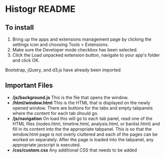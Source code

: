 <h1>Histogr README</h1>

<h2>To install</h2>

1. Bring up the apps and extensions management page by clicking the settings icon  and choosing Tools > Extensions.
2. Make sure the Developer mode checkbox has been selected.
3. Click the Load unpacked extension button, navigate to your app's folder and click OK.

Bootstrap, jQuery, and d3.js have already been imported

<h2>Important Files</h2>

<ul>
<li><b>/js/background.js</b> This is the file that opens the window.</li>
<li><b>/html/window.html</b> This is the HTML that is displayed on the newly opened window. There are buttons for the tabs and empty tabpanels where the content for each tab should go.</li>
<li><b>/js/navigation</b> On load this will go to each tab panel, read one of the HTML files (nodes.html, timeline.html, analysis.html, or banlist.html) and fill in its content into the the appropriate tabpanel. This is so that the window.html page is not overly cluttered and each of the pages can be worked on separately.
After the page is loaded into the tabpanel, any appropriate javscript is executed.</li>
<li><b>/css/custom.css</b> Any additional CSS that needs to be added</li>
</ul>
